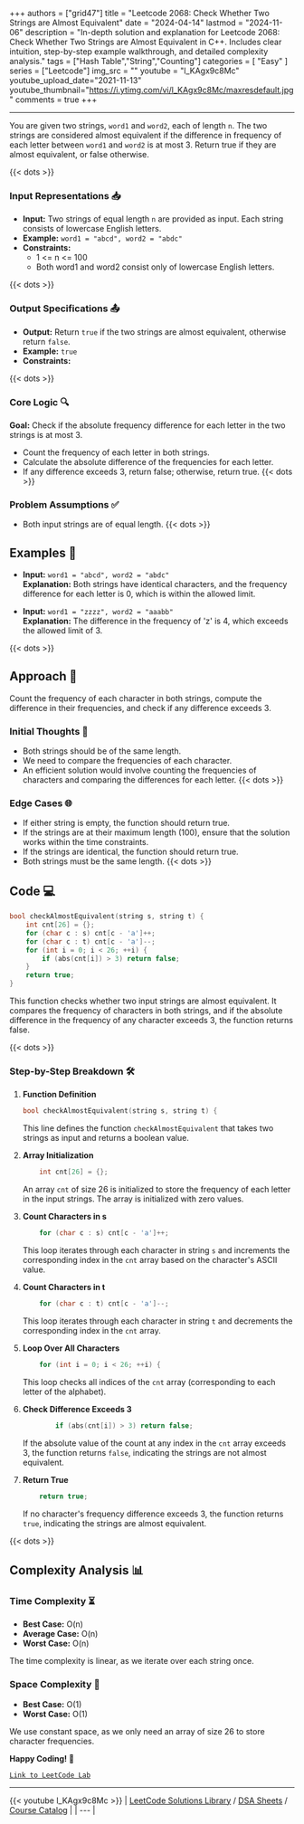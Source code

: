 
+++
authors = ["grid47"]
title = "Leetcode 2068: Check Whether Two Strings are Almost Equivalent"
date = "2024-04-14"
lastmod = "2024-11-06"
description = "In-depth solution and explanation for Leetcode 2068: Check Whether Two Strings are Almost Equivalent in C++. Includes clear intuition, step-by-step example walkthrough, and detailed complexity analysis."
tags = ["Hash Table","String","Counting"]
categories = [
    "Easy"
]
series = ["Leetcode"]
img_src = ""
youtube = "l_KAgx9c8Mc"
youtube_upload_date="2021-11-13"
youtube_thumbnail="https://i.ytimg.com/vi/l_KAgx9c8Mc/maxresdefault.jpg"
comments = true
+++



---
You are given two strings, `word1` and `word2`, each of length `n`. The two strings are considered almost equivalent if the difference in frequency of each letter between `word1` and `word2` is at most 3. Return true if they are almost equivalent, or false otherwise.
<!--more-->
{{< dots >}}
### Input Representations 📥
- **Input:** Two strings of equal length `n` are provided as input. Each string consists of lowercase English letters.
- **Example:** `word1 = "abcd", word2 = "abdc"`
- **Constraints:**
	- 1 <= n <= 100
	- Both word1 and word2 consist only of lowercase English letters.

{{< dots >}}
### Output Specifications 📤
- **Output:** Return `true` if the two strings are almost equivalent, otherwise return `false`.
- **Example:** `true`
- **Constraints:**

{{< dots >}}
### Core Logic 🔍
**Goal:** Check if the absolute frequency difference for each letter in the two strings is at most 3.

- Count the frequency of each letter in both strings.
- Calculate the absolute difference of the frequencies for each letter.
- If any difference exceeds 3, return false; otherwise, return true.
{{< dots >}}
### Problem Assumptions ✅
- Both input strings are of equal length.
{{< dots >}}
## Examples 🧩
- **Input:** `word1 = "abcd", word2 = "abdc"`  \
  **Explanation:** Both strings have identical characters, and the frequency difference for each letter is 0, which is within the allowed limit.

- **Input:** `word1 = "zzzz", word2 = "aaabb"`  \
  **Explanation:** The difference in the frequency of 'z' is 4, which exceeds the allowed limit of 3.

{{< dots >}}
## Approach 🚀
Count the frequency of each character in both strings, compute the difference in their frequencies, and check if any difference exceeds 3.

### Initial Thoughts 💭
- Both strings should be of the same length.
- We need to compare the frequencies of each character.
- An efficient solution would involve counting the frequencies of characters and comparing the differences for each letter.
{{< dots >}}
### Edge Cases 🌐
- If either string is empty, the function should return true.
- If the strings are at their maximum length (100), ensure that the solution works within the time constraints.
- If the strings are identical, the function should return true.
- Both strings must be the same length.
{{< dots >}}
## Code 💻
```cpp
bool checkAlmostEquivalent(string s, string t) {
    int cnt[26] = {};
    for (char c : s) cnt[c - 'a']++;
    for (char c : t) cnt[c - 'a']--;
    for (int i = 0; i < 26; ++i) {
        if (abs(cnt[i]) > 3) return false;
    }
    return true;
}
```

This function checks whether two input strings are almost equivalent. It compares the frequency of characters in both strings, and if the absolute difference in the frequency of any character exceeds 3, the function returns false.

{{< dots >}}
### Step-by-Step Breakdown 🛠️
1. **Function Definition**
	```cpp
	bool checkAlmostEquivalent(string s, string t) {
	```
	This line defines the function `checkAlmostEquivalent` that takes two strings as input and returns a boolean value.

2. **Array Initialization**
	```cpp
	    int cnt[26] = {};
	```
	An array `cnt` of size 26 is initialized to store the frequency of each letter in the input strings. The array is initialized with zero values.

3. **Count Characters in s**
	```cpp
	    for (char c : s) cnt[c - 'a']++;
	```
	This loop iterates through each character in string `s` and increments the corresponding index in the `cnt` array based on the character's ASCII value.

4. **Count Characters in t**
	```cpp
	    for (char c : t) cnt[c - 'a']--;
	```
	This loop iterates through each character in string `t` and decrements the corresponding index in the `cnt` array.

5. **Loop Over All Characters**
	```cpp
	    for (int i = 0; i < 26; ++i) {
	```
	This loop checks all indices of the `cnt` array (corresponding to each letter of the alphabet).

6. **Check Difference Exceeds 3**
	```cpp
	        if (abs(cnt[i]) > 3) return false;
	```
	If the absolute value of the count at any index in the `cnt` array exceeds 3, the function returns `false`, indicating the strings are not almost equivalent.

7. **Return True**
	```cpp
	    return true;
	```
	If no character's frequency difference exceeds 3, the function returns `true`, indicating the strings are almost equivalent.

{{< dots >}}
## Complexity Analysis 📊
### Time Complexity ⏳
- **Best Case:** O(n)
- **Average Case:** O(n)
- **Worst Case:** O(n)

The time complexity is linear, as we iterate over each string once.

### Space Complexity 💾
- **Best Case:** O(1)
- **Worst Case:** O(1)

We use constant space, as we only need an array of size 26 to store character frequencies.

**Happy Coding! 🎉**


[`Link to LeetCode Lab`](https://leetcode.com/problems/check-whether-two-strings-are-almost-equivalent/description/)

---
{{< youtube l_KAgx9c8Mc >}}
| [LeetCode Solutions Library](https://grid47.xyz/leetcode/) / [DSA Sheets](https://grid47.xyz/sheets/) / [Course Catalog](https://grid47.xyz/courses/) |
| --- |
